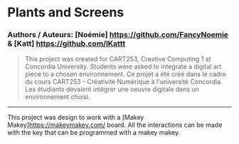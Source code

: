 # Plants and Screens
### Authors / Auteurs: [Noémie] https://github.com/FancyNoemie & [Katt] https://github.com/lKattt

>This project was created for CART253, Creative Computing 1 at Concordia University. Students were asked to integrate a digital art piece to a chosen environnement.
>Ce projet a été créé dans le cadre du cours CART253 - Créativité Numérique à l'université Concordia. Les étudiants devaient intégrer une oeuvre digitale dans un environnement choisi.
---

This project was design to work with a [Makey Makey]https://makeymakey.com/ board. All the interactions can be made with the key that can be programmed with a makey makey.
